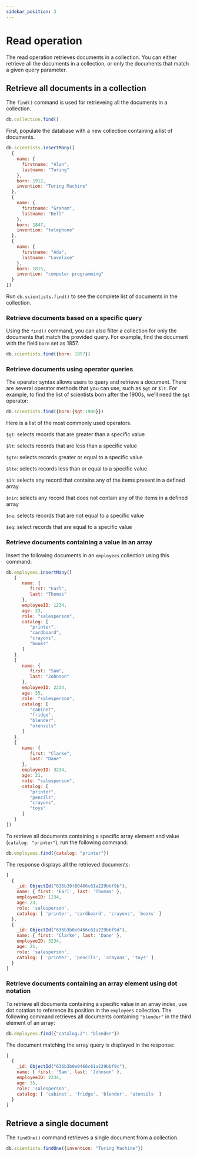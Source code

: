 ```yaml
---
sidebar_position: 3
---
```


# Read operation

The read operation retrieves documents in a collection.
You can either retrieve all the documents in a collection, or only the documents that match a given query parameter.

## Retrieve all documents in a collection

The `find()` command is used for retrieveing all the documents in a collection.

```js
db.collection.find()
```

First, populate the database with a new collection containing a list of documents.

```js
db.scientists.insertMany([
  {
    name: {
      firstname: "Alan",
      lastname: "Turing"
    },
    born: 1912,
    invention: "Turing Machine"
  },
  {
    name: {
      firstname: "Graham",
      lastname: "Bell"
    },
    born: 1847,
    invention: "telephone"
  },
  {
    name: {
      firstname: "Ada",
      lastname: "Lovelace"
    },
    born: 1815,
    invention: "computer programming"
  }
])
```

Run `db.scientists.find()` to see the complete list of documents in the collection.

### Retrieve documents based on a specific query

Using the `find()` command, you can also filter a collection for only the documents that match the provided query.
For example, find the document with the field `born` set as 1857.

```js
db.scientists.find({born: 1857})
```

### Retrieve documents using operator queries

The operator syntax allows users to query and retrieve a document.
There are several operator methods that you can use, such as `$gt` or `$lt`.
For example, to find the list of scientists born after the 1900s, we'll need the `$gt` operator:

```js
db.scientists.find({born:{$gt:1900}})
```

Here is a list of the most commonly used operators.

`$gt`: selects records that are greater than a specific value

`$lt`:  selects records that are less than a specific value

`$gte`: selects records greater or equal to a specific value

`$lte`: selects records less than or equal to a specific value

`$in`: selects any record that contains any of the items present in a defined array

`$nin`: selects any record that does not contain any of the items in a defined array

`$ne`: selects records that are not equal to a specific value

`$eq`: select records that are equal to a specific value

### Retrieve documents containing a value in an array

Insert the following documents in an `employees` collection using this command:

```js
db.employees.insertMany([
   {
      name: {
         first: "Earl",
         last: "Thomas"
      },
      employeeID: 1234,
      age: 23,
      role: "salesperson",
      catalog: [
         "printer",
         "cardboard",
         "crayons",
         "books"
      ]
   },
   {
      name: {
         first: "Sam",
         last: "Johnson"
      },
      employeeID: 2234,
      age: 35,
      role: "salesperson",
      catalog: [
         "cabinet",
         "fridge",
         "blender",
         "utensils"
      ]
   },
   {
      name: {
         first: "Clarke",
         last: "Dane"
      },
      employeeID: 3234,
      age: 21,
      role: "salesperson",
      catalog: [
         "printer",
         "pencils",
         "crayons",
         "toys"
      ]
   }
])
```

To retrieve all documents containing a specific array element and value (`catalog: "printer"`), run the following command:

```js
db.employees.find({catalog: "printer"})
```

The response displays all the retrieved documents:

```js
[
  {
    _id: ObjectId("636b39f80466c61a229bbf9b"),
    name: { first: 'Earl', last: 'Thomas' },
    employeeID: 1234,
    age: 23,
    role: 'salesperson',
    catalog: [ 'printer', 'cardboard', 'crayons', 'books' ]
  },
  {
    _id: ObjectId("636b3b0e0466c61a229bbf9d"),
    name: { first: 'Clarke', last: 'Dane' },
    employeeID: 3234,
    age: 21,
    role: 'salesperson',
    catalog: [ 'printer', 'pencils', 'crayons', 'toys' ]
  }
]
```

### Retrieve documents containing an array element using dot notation

To retrieve all documents containing a specific value in an array index, use dot notation to reference its position in the `employees` collection.
The following command retrieves all documents containing `"blender"` in the third element of an array:

```js
db.employees.find({"catalog.2": "blender"})
```

The document matching the array query is displayed in the response:

```js
[
  {
    _id: ObjectId("636b3b0e0466c61a229bbf9c"),
    name: { first: 'Sam', last: 'Johnson' },
    employeeID: 2234,
    age: 35,
    role: 'salesperson',
    catalog: [ 'cabinet', 'fridge', 'blender', 'utensils' ]
  }
]
```

## Retrieve a single document

The `findOne()` command retrieves a single document from a collection.

```js
db.scientists.findOne({invention: "Turing Machine"})
```
